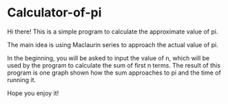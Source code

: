 # Calculator-of-pi

Hi there!
This is a simple program to calculate the approximate value of pi.

The main idea is using Maclaurin series to approach the actual value of pi.

In the beginning, you will be asked to input the value of n, which will be used by the program to calculate the sum of first n terms.
The result of this program is one graph shown how the sum approaches to pi and the time of running it.

Hope you enjoy it!
